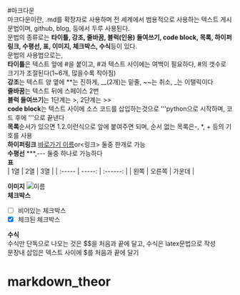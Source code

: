 #마크다운  
마크다운이란, .md를 확장자로 사용하며 전 세계에서 범용적으로 사용하는 텍스트 게시 문법이며, github, blog, 등에서 두루 사용된다.  
문법의 종류로는 **타이틀, 강조, 줄바꿈, 블럭(인용) 들여쓰기, code block, 목록, 하이퍼링크, 수평선, 표, 이미지, 체크박스, 수식**등이 있다.  
문법의 사용법으로는,  
**타이틀**은 텍스트 앞에 #을 붙이고, #과 텍스트 사이에는 여백이 필요하다, #의 갯수로 크기가 조절된다(1~6개, 많을수록 작아짐)   
**강조**는 텍스트 양 옆에 **는 진하게, __(2개)는 밑줄, ~~는 취소, _는 이탤릭이다  
**줄바꿈**는 텍스트 뒤에 스페이스 2번  
**블럭 들여쓰기**는 1단계는 >, 2단계는 >>  
**code block**는 텍스트 사이에 소스 코드를 삽입하는것으로 '''python으로 시작하며, 코드 후에 '''으로 끝낸다  
**목록**순서가 있으면 1.2.이런식으로 앞에 붙여주면 되며, 순서 없는 목록은-, *, + 등의 기호를 사용  
**하이퍼링크** [바로가기 이름](링크)or<링크> 둘중 한개로 가능  
**수평선** ***,--- 둘중 하나로 가능하다  
**표**  
| 1열 | 2열 | 3열 |
| :----- | -----: | :------: |
| 왼쪽 | 오른쪽 | 가운데 |


**이미지** ![이름](이미지링크)  
**체크박스** 
* [ ] 비어있는 체크박스
* [x] 체크된 체크박스   

**수식**  
수식만 단독으로 나오는 것은 $$을 처음과 끝에 달고, 수식은 latex문법으로 작성    
문장내 삽입은 덱스트 사이에 $를 처음과 끝에 달기


# markdown_theor
